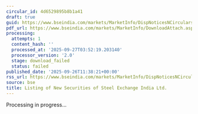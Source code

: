 ```yaml
---
circular_id: 4d6529895b8b1a41
draft: true
guid: https://www.bseindia.com/markets/MarketInfo/DispNoticesNCirculars.aspx?Noticeid={86A0D8A1-B881-4DB4-98E4-AA2BFFB78565}&noticeno=20250926-30&dt=09/26/2025&icount=30&totcount=76&flag=0
pdf_url: https://www.bseindia.com/markets/MarketInfo/DownloadAttach.aspx?id=20250926-30&attachedId=
processing:
  attempts: 1
  content_hash: ''
  processed_at: '2025-09-27T03:52:19.203140'
  processor_version: '2.0'
  stage: download_failed
  status: failed
published_date: '2025-09-26T11:38:21+00:00'
rss_url: https://www.bseindia.com/markets/MarketInfo/DispNoticesNCirculars.aspx?Noticeid={86A0D8A1-B881-4DB4-98E4-AA2BFFB78565}&noticeno=20250926-30&dt=09/26/2025&icount=30&totcount=76&flag=0
source: bse
title: Listing of New Securities of Steel Exchange India Ltd.
---
```


Processing in progress...